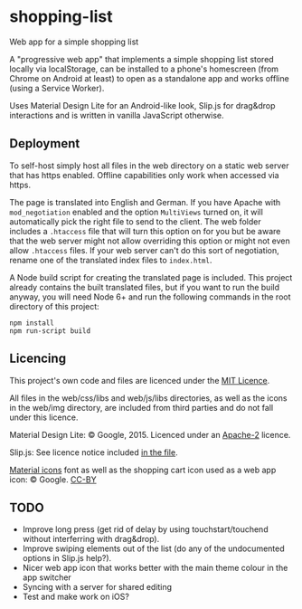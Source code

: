 # shopping-list
Web app for a simple shopping list

A "progressive web app" that implements a simple shopping list stored locally via localStorage, can be installed to a phone's homescreen (from Chrome on Android at least) to open as a standalone app and works offline (using a Service Worker).

Uses Material Design Lite for an Android-like look, Slip.js for drag&drop interactions and is written in vanilla JavaScript otherwise.

## Deployment

To self-host simply host all files in the web directory on a static web server that has https enabled. Offline capabilities only work when accessed via https.

The page is translated into English and German. If you have Apache with `mod_negotiation` enabled and the option `MultiViews` turned on, it will automatically pick the right file to send to the client. The web folder includes a `.htaccess` file that will turn this option on for you but be aware that the web server might not allow overriding this option or might not even allow `.htaccess` files. If your web server can't do this sort of negotiation, rename one of the translated index files to `index.html`.

A Node build script for creating the translated page is included. This project already contains the built translated files, but if you want to run the build anyway, you will need Node 6+ and run the following commands in the root directory of this project:

    npm install
    npm run-script build

## Licencing

This project's own code and files are licenced under the [MIT Licence](https://github.com/Shepard/shopping-list/blob/master/LICENSE).

All files in the web/css/libs and web/js/libs directories, as well as the icons in the web/img directory, are included from third parties and do not fall under this licence.

Material Design Lite:
© Google, 2015. Licenced under an
[Apache-2](https://github.com/google/material-design-lite/blob/master/LICENSE)
licence.

Slip.js:
See licence notice included [in the file](https://github.com/Shepard/shopping-list/blob/master/web/js/libs/slip.js).

[Material icons](https://design.google.com/icons/) font as well as the shopping cart icon used as a web app icon:
© Google. [CC-BY](https://creativecommons.org/licenses/by/4.0/)

## TODO

* Improve long press (get rid of delay by using touchstart/touchend without interferring with drag&drop).
* Improve swiping elements out of the list (do any of the undocumented options in Slip.js help?).
* Nicer web app icon that works better with the main theme colour in the app switcher
* Syncing with a server for shared editing
* Test and make work on iOS?
